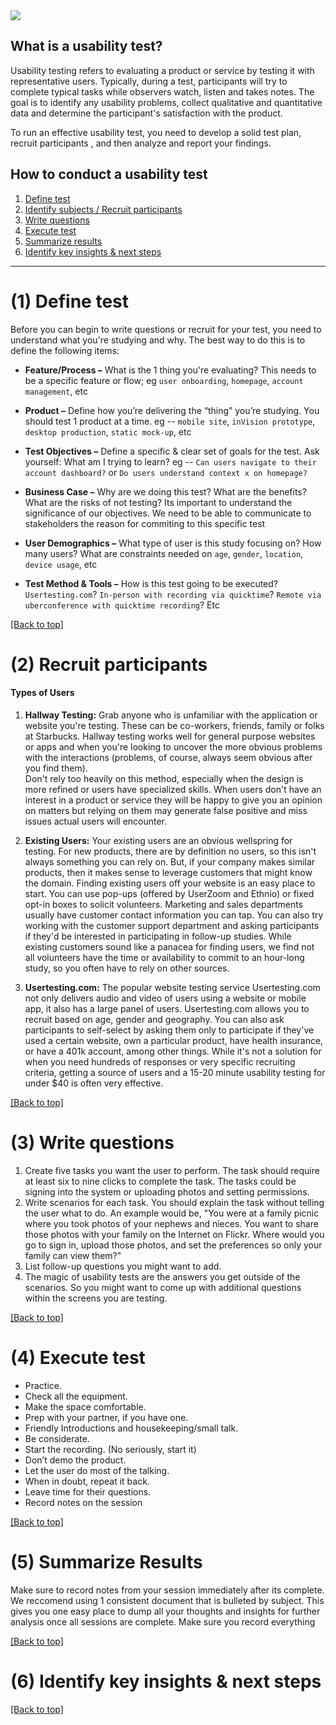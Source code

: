 <img src="https://raw.githubusercontent.com/pbest/usability-testing/master/_assets/header.png">

## What is a usability test?
Usability testing refers to evaluating a product or service by testing it with representative users. Typically, during a test, participants will try to complete typical tasks while observers watch, listen and takes notes.  The goal is to identify any usability problems, collect qualitative and quantitative data and determine the participant's satisfaction with the product.

To run an effective usability test, you need to develop a solid test plan, recruit participants , and then analyze and report your findings.

## How to conduct a usability test 
1. [Define test](#1-define-test)
2. [Identify subjects / Recruit participants](#2-recruit-participants)
3. [Write questions](#3-write-questions)
4. [Execute test](#4-execute-test)
5. [Summarize results](#5-summarize-results)
6. [Identify key insights & next steps](#6-identify-key-insights--next-steps)

<hr>

# (1) Define test  
Before you can begin to write questions or recruit for your test, you need to understand what you're studying and why.  The best way to do this is to define the following items:
* **Feature/Process –** What is the 1 thing you're evaluating?  This needs to be a specific feature or flow; eg `user onboarding`, `homepage`, `account management`, etc

* **Product –**  Define how you’re delivering the “thing” you’re studying.  You should test 1 product at a time.  eg -- `mobile site`, `inVision prototype`, `desktop production`, `static mock-up`, etc

* **Test Objectives –** Define a specific & clear set of goals for the test.  Ask yourself: What am I trying to learn?  eg -- `Can users navigate to their account dashboard?` or `Do users understand context x on homepage?`

* **Business Case –** Why are we doing this test? What are the benefits? What are the risks of not testing? Its important to understand the significance of our objectives.  We need to be able to communicate to stakeholders the reason for commiting to this specific test 

* **User Demographics –** What type of user is this study focusing on?  How many users? What are constraints needed on `age`, `gender`, `location`, `device usage`, etc

* **Test Method & Tools –** How is this test going to be executed?  `Usertesting.com`?  `In-person with recording via quicktime`? `Remote via uberconference with quicktime recording`? Etc

[[Back to top]](#how-to-conduct-a-usability-test)
# (2) Recruit participants
#### Types of Users 
1. **Hallway Testing:** Grab anyone who is unfamiliar with the application or website you're testing. These can be co-workers, friends, family or folks at Starbucks.  Hallway testing works well for general purpose websites or apps and when you're looking to uncover the more obvious problems with the interactions (problems, of course, always seem obvious after you find them).  
Don't rely too heavily on this method, especially when the design is more refined or users have specialized skills. When users don't have an interest in a product or service they will be happy to give you an opinion on matters but relying on them may generate false positive and miss issues actual users will encounter.

2. **Existing Users:** Your existing users are an obvious wellspring for testing. For new products, there are by definition no users, so this isn't always something you can rely on. But, if your company makes similar products, then it makes sense to leverage customers that might know the domain.  Finding existing users off your website is an easy place to start. You can use pop-ups (offered by UserZoom and Ethnio) or fixed opt-in boxes to solicit volunteers.  Marketing and sales departments usually have customer contact information you can tap. 
You can also try working with the customer support department and asking participants if they'd be interested in participating in follow-up studies. While existing customers sound like a panacea for finding users, we find not all volunteers have the time or availability to commit to an hour-long study, so you often have to rely on other sources.

3. **Usertesting.com:** The popular website testing service Usertesting.com not only delivers audio and video of users using a website or mobile app, it also has a large panel of users. Usertesting.com allows you to recruit based on age, gender and geography. You can also ask participants to self-select by asking them only to participate if they've used a certain website, own a particular product, have health insurance, or have a 401k account, among other things. While it's not a solution for when you need hundreds of responses or very specific recruiting criteria, getting a source of users and a 15-20 minute usability testing for under $40 is often very effective.

[[Back to top]](#how-to-conduct-a-usability-test)

# (3) Write questions
1. Create five tasks you want the user to perform. The task should require at least six to nine clicks to complete the task. The tasks could be signing into the system or uploading photos and setting permissions.
2. Write scenarios for each task. You should explain the task without telling the user what to do. An example would be, "You were at a family picnic where you took photos of your nephews and nieces. You want to share those photos with your family on the Internet on Flickr. Where would you go to sign in, upload those photos, and set the preferences so only your family can view them?"
3. List follow-up questions you might want to add.
4. The magic of usability tests are the answers you get outside of the scenarios. So you might want to come up with additional questions within the screens you are testing.

[[Back to top]](#how-to-conduct-a-usability-test)

# (4) Execute test

* Practice. 
* Check all the equipment. 
* Make the space comfortable. 
* Prep with your partner, if you have one.
* Friendly Introductions and housekeeping/small talk.
* Be considerate.
* Start the recording. (No seriously, start it)
* Don’t demo the product. 
* Let the user do most of the talking. 
* When in doubt, repeat it back.
* Leave time for their questions.
* Record notes on the session

[[Back to top]](#how-to-conduct-a-usability-test)

# (5) Summarize Results
Make sure to record notes from your session immediately after its complete.  We reccomend using 1 consistent document that is bulleted by subject.  This gives you one easy place to dump all your thoughts and insights for further analysis once all sessions are complete.  Make sure you record everything

[[Back to top]](#how-to-conduct-a-usability-test)
# (6) Identify key insights & next steps
[[Back to top]](#how-to-conduct-a-usability-test)



